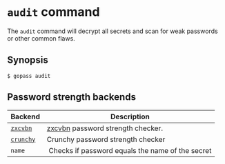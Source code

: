 # `audit` command

The `audit` command will decrypt all secrets and scan for weak passwords or other common flaws.

## Synopsis

```
$ gopass audit
```

## Password strength backends

Backend | Description
------- | -----------
[`zxcvbn`](https://github.com/nbutton23/zxcvbn) | [zxcvbn](https://github.com/dropbox/zxcvbn) password strength checker.
[`crunchy`](https://github.com/muesli/crunchy) | Crunchy password strength checker
`name` | Checks if password equals the name of the secret


